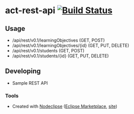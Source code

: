 # act-rest-api  [![Build Status](https://travis-ci.org/act-org/act-rest-api.png?branch=master)](https://travis-ci.org/act-org/act-rest-api)

## Usage

* /api/rest/v0.1/learningObjectives (GET, POST)
* /api/rest/v0.1/learningObjectives/{id} (GET, PUT, DELETE)
* /api/rest/v0.1/students (GET, POST)
* /api/rest/v0.1/students/{id} (GET, PUT, DELETE)

## Developing

* Sample REST API

### Tools

* Created with [Nodeclipse](https://github.com/Nodeclipse/nodeclipse-1)
 ([Eclipse Marketplace](http://marketplace.eclipse.org/content/nodeclipse), [site](http://www.nodeclipse.org))   
